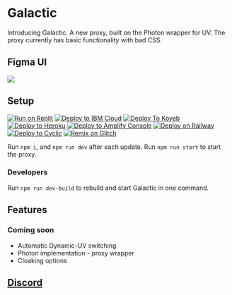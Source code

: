 # Galactic

Introducing Galactic. A new proxy, built on the Photon wrapper for UV. The proxy currently has basic functionality with bad CSS.

## Figma UI

![](./galactic.jpg)

## Setup
[![Run on Replit](https://binbashbanana.github.io/deploy-buttons/buttons/remade/replit.svg)](https://replit.com/github/galactic-lab/galactic)
[![Deploy to IBM Cloud](https://raw.githubusercontent.com/BinBashBanana/deploy-buttons/master/buttons/remade/ibmcloud.svg)](https://cloud.ibm.com/devops/setup/deploy?repository=https://github.com/galactic-lab/galactic)
[![Deploy To Koyeb](https://binbashbanana.github.io/deploy-buttons/buttons/remade/koyeb.svg)](https://app.koyeb.com/deploy?type=git&repository=github.com/galactic-lab/galactic&branch=main&name=Galactic)
[![Deploy to Heroku](https://binbashbanana.github.io/deploy-buttons/buttons/remade/heroku.svg)](https://heroku.com/deploy/?template=https://github.com/galactic-lab/galactic)
[![Deploy to Amplify Console](https://binbashbanana.github.io/deploy-buttons/buttons/remade/amplifyconsole.svg)](https://console.aws.amazon.com/amplify/home#/deploy?repo=https://github.com/galactic-lab/galactic)
[![Deploy on Railway](https://binbashbanana.github.io/deploy-buttons/buttons/remade/railway.svg)](https://railway.app/new/template?template=https://github.com/galactic-lab/galactic)
[![Deploy to Cyclic](https://binbashbanana.github.io/deploy-buttons/buttons/remade/cyclic.svg)](https://app.cyclic.sh/api/app/deploy/galactic-lab/galactic)
[![Remix on Glitch](https://binbashbanana.github.io/deploy-buttons/buttons/remade/glitch.svg)](https://glitch.com/edit/#!/import/github/galactic-lab/galactic)


Run `npm i`, and `npm run dev` after each update. Run `npm run start` to start the proxy.

### Developers

Run `npm run dev-build` to rebuild and start Galactic in one command.

## Features

### Coming soon

- Automatic Dynamic-UV switching
- Photon implementation - proxy wrapper
- Cloaking options

## [Discord](https://discord.gg/xsQRx4tjj5)
